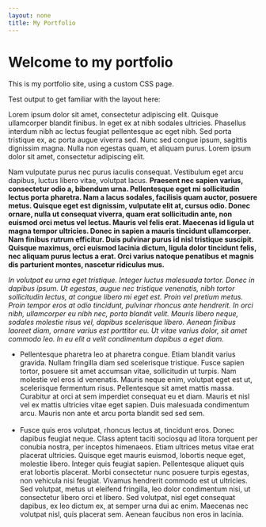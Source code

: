 ```yaml
---
layout: none
title: My Portfolio
---
```


<head>
<link rel="stylesheet" href="/GitHubPage/assets/css/style.css">
</head>
<h1>
Welcome to my portfolio
</h1>
<p>This is my portfolio site, using a custom CSS page.</p>
<p>Test output to get familiar with the layout here:</p>
<p>Lorem ipsum dolor sit amet, consectetur adipiscing elit. Quisque ullamcorper blandit finibus. In eget ex at nibh sodales ultricies. Phasellus interdum nibh ac lectus feugiat pellentesque ac eget nibh. Sed porta tristique ex, ac porta augue viverra sed. Nunc sed congue ipsum, sagittis dignissim magna. Nulla non egestas quam, et aliquam purus. Lorem ipsum dolor sit amet, consectetur adipiscing elit.

<span class="big-text">Nam vulputate purus nec purus iaculis consequat. Vestibulum eget arcu dapibus, luctus libero</span> vitae, volutpat lacus. <strong>Praesent nec sapien varius, consectetur odio a, bibendum urna. Pellentesque eget mi sollicitudin lectus porta pharetra. Nam a lacus sodales, facilisis quam auctor, posuere metus. Quisque eget est dignissim, vulputate elit at, cursus odio. Donec ornare, nulla ut consequat viverra, quam erat sollicitudin ante, non euismod orci metus vel lectus. Mauris vel felis erat. Maecenas id ligula ut magna tempor ultricies. Donec in sapien a mauris tincidunt ullamcorper. Nam finibus rutrum efficitur. Duis pulvinar purus id nisl tristique suscipit. Quisque maximus, orci euismod lacinia dictum, ligula dolor tincidunt felis, nec aliquam purus lectus a erat. Orci varius natoque penatibus et magnis dis parturient montes, nascetur ridiculus mus.</strong>

<i>In volutpat eu urna eget tristique. Integer luctus malesuada tortor. Donec in dapibus ipsum. Ut egestas, augue nec tristique venenatis, nibh tortor sollicitudin lectus, at congue libero mi eget est. Proin vel pretium metus. Proin tempor eros at odio tincidunt, pulvinar rhoncus ante hendrerit. In orci nibh, ullamcorper eu nibh nec, porta blandit velit. Mauris libero neque, sodales molestie risus vel, dapibus scelerisque libero. Aenean finibus laoreet diam, ornare varius est porttitor eu. Ut vitae varius dolor, sit amet commodo leo. In eu elit a velit condimentum dapibus a eget diam.</i></p>
<ul>
<li>Pellentesque pharetra leo at pharetra congue. Etiam blandit varius gravida. Nullam fringilla diam sed scelerisque tristique. Fusce sapien tortor, posuere sit amet accumsan vitae, sollicitudin ut turpis. Nam molestie vel eros id venenatis. Mauris neque enim, volutpat eget est ut, scelerisque fermentum risus. Pellentesque sit amet mattis massa. Curabitur at orci at sem imperdiet consequat eu et diam. Mauris et nisl vel ex mattis ultricies vitae eget sapien. Duis malesuada condimentum arcu. Mauris non ante et arcu porta blandit sed sed sem.</li>
<br>
<li>Fusce quis eros volutpat, rhoncus lectus at, tincidunt eros. Donec dapibus feugiat neque. Class aptent taciti sociosqu ad litora torquent per conubia nostra, per inceptos himenaeos. Etiam ultrices metus vitae erat placerat ultricies. Quisque eget mauris euismod, lobortis neque eget, molestie libero. Integer quis feugiat sapien. Pellentesque aliquet quis erat lobortis placerat. Morbi consectetur nunc posuere turpis egestas, non vehicula nisi feugiat. Vivamus hendrerit commodo est ut ultricies. Sed volutpat, metus ut eleifend fringilla, leo dolor condimentum nisi, ut consectetur libero orci et libero. Sed volutpat, nisl eget consequat dapibus, ex leo dictum ex, at semper urna dui ac enim. Maecenas nec volutpat nisl, quis placerat sem. Aenean faucibus non eros in lacinia.</li>
</ul>
